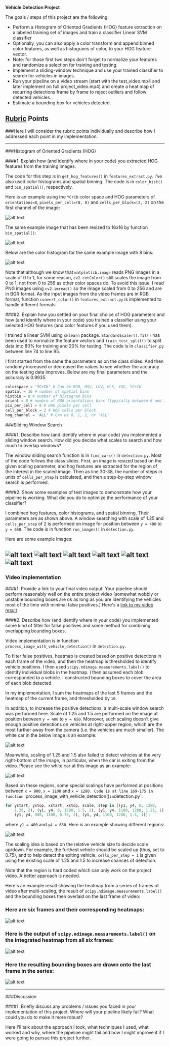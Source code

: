**Vehicle Detection Project**

The goals / steps of this project are the following:

* Perform a Histogram of Oriented Gradients (HOG) feature extraction on a labeled training set of images and train a classifier Linear SVM classifier
* Optionally, you can also apply a color transform and append binned color features, as well as histograms of color, to your HOG feature vector. 
* Note: for those first two steps don't forget to normalize your features and randomize a selection for training and testing.
* Implement a sliding-window technique and use your trained classifier to search for vehicles in images.
* Run your pipeline on a video stream (start with the test_video.mp4 and later implement on full project_video.mp4) and create a heat map of recurring detections frame by frame to reject outliers and follow detected vehicles.
* Estimate a bounding box for vehicles detected.

[//]: # (Image References)
[image1]: ./output_images/car-hog_image.png
[image2]: ./output_images/car-bin_spatial.png
[image3]: ./output_images/car-color_hist.png
[image4]: ./output_images/image_1.png
[image5]: ./output_images/image_2.png
[image6]: ./output_images/image_3.png
[image7]: ./output_images/image_4.png
[image8]: ./output_images/image_5.png
[image9]: ./output_images/image_6.png
[image10]: ./output_images/multi_scale_1.png
[image11]: ./output_images/multi_scale_2.png
[image12]: ./output_images/multi_scale_3.png
[image3]: ./examples/sliding_windows.jpg
[image4]: ./examples/sliding_window.jpg
[image5]: ./examples/bboxes_and_heat.png
[image6]: ./examples/labels_map.png
[image7]: ./examples/output_bboxes.png
[video1]: ./project_video.mp4

## [Rubric](https://review.udacity.com/#!/rubrics/513/view) Points
###Here I will consider the rubric points individually and describe how I addressed each point in my implementation.  

---
###Histogram of Oriented Gradients (HOG)

####1. Explain how (and identify where in your code) you extracted HOG features from the training images.

The code for this step is in `get_hog_features()` in `features_extract.py`. I've also used color histograms and spatial binning. The code is in `color_hist()` and `bin_spatial()`, respectively.

Here is an example using the `YCrCb` color space and HOG parameters of `orientations=8`, `pixels_per_cell=(8, 8)` and `cells_per_block=(2, 2)` on the first channel of the image:

![alt text][image1]

The same example image that has been resized to 16x16 by function `bin_spatial()`:

![alt text][image2]

Below are the color histogram for the same example image with 8 bins:

![alt text][image3]

Note that although we know that `matplotlib.image` reads PNG images in a scale of 0 to 1, for some reason, `cv2.cvtColor()` still scales the image from 0 to 1, not from 0 to 256 as other color spaces do. To avoid this issue, I read PNG images using `cv2.imread()` so the image scaled from 0 to 256 and are in BGR format. As the input images from the video frames are in RGB format, function `convert_color()` in `features_extract.py` is implemented to handle different formats.

####2. Explain how you settled on your final choice of HOG parameters and how (and identify where in your code) you trained a classifier using your selected HOG features (and color features if you used them).

I trained a linear SVM using `sklearn` package. `StandardScaler().fit()` has been used to normalize the feature vectors and `train_test_split()` to split data into 80% for training and 20% for testing. The code is in `classifier.py` between line 74 to line 95.

I first started from the same the parameters as on the class slides. And then randomly increased or decreased the values to see whether the accuracy on the testing data improves. Below are my final parameters and the accuracy is 0.9935.

```python
colorspace = 'YCrCb' # Can be RGB, HSV, LUV, HLS, YUV, YCrCb
spatial = 16 # number of spatial bins
histbin = 8 # number of histogram bins
orient = 8 # numbre of HOG orientations bins (typically between 6 and 12)
pix_per_cell = 8 # HOG pixels per cell
cell_per_block = 2 # HOG cells per block
hog_channel = 'ALL' # Can be 0, 1, 2, or 'ALL'
```

###Sliding Window Search

####1. Describe how (and identify where in your code) you implemented a sliding window search.  How did you decide what scales to search and how much to overlap windows?

The window sliding search function is in `find_cars()` in `detection.py`. Most of the code follows the class slides. First, an image is resized based on the given scaling parameter, and hog features are extracted for the region of the interest in the scaled image. Then as line 30-38, the number of steps in units of `cells_per_step` is calculated, and then a step-by-step window search is performed. 

####2. Show some examples of test images to demonstrate how your pipeline is working.  What did you do to optimize the performance of your classifier?

I combined hog features, color histograms, and spatial binning. Their parameters are as shown above. A window searching with scale of 1.25 and `cells_per_step` of 2 is performed on image for position between `y = 400` to `y = 650`. The code is in function `run_images()` in `detection.py`.

Here are some example images:

![alt text][image4]
![alt text][image5]
![alt text][image6]
![alt text][image7]
![alt text][image8]
![alt text][image9]
---

### Video Implementation

####1. Provide a link to your final video output.  Your pipeline should perform reasonably well on the entire project video (somewhat wobbly or unstable bounding boxes are ok as long as you are identifying the vehicles most of the time with minimal false positives.)
Here's a [link to my video result](./project_video.mp4)

####2. Describe how (and identify where in your code) you implemented some kind of filter for false positives and some method for combining overlapping bounding boxes.

Video implementation is in function `process_image_with_vehicle_detection()` in `detection.py`.

To filter false positives, heatmap is created based on positive detections in each frame of the video, and then the heatmap is thresholded to identify vehicle positions. I then used `scipy.ndimage.measurements.label()` to identify individual blobs in the heatmap.  I then assumed each blob corresponded to a vehicle.  I constructed bounding boxes to cover the area of each blob detected.

In my implementation, I sum the heatmaps of the last 5 frames and the heatmap of the current frame, and thresholded by `10`.   

In addition, to increase the positive detections, a multi-scale window search was performed here. Scale of 1.25 and 1.5 are performed on the image at position between `y = 400` to `y = 650`. Moreover, such scaling doesn't give enough positive detections on vehicles at right-upper region, which are the most further away from the camera (i.e. the vehicles are much smaller). The white car in the below image is an example:

![alt text][image10]

Meanwhile, scaling of 1.25 and 1.5 also failed to detect vehicles at the very right-bottom of the image, in particular, when the car is exiting from the video. Please see the white car at this image as an example:

![alt text][image11]

Based on these regions, some special scalings have performed at positions between `x = 900`, `x = 1100` and `x = 1280. Code is at line 169-175 in function `process_image_with_vehicle_detection()` in `detection.py`:

```python
for ystart, ystop, xstart, xstop, scale, step in [(y1, y4, 0, 1280,
    1.25, 2), (y1, y4, 0, 1280, 1.5, 2), (y1, y4, 1100, 1280, 1.25, 1),
    (y1, y4, 900, 1100, 0.75, 2), (y1, y4, 1100, 1280, 1.5, 1)]:
```

where `y1 = 400` and `y4 = 650`. Here is an example showing different regions:

![alt text][image12]

The scaling idea is based on the relative vehicle size to decide scale up/down. For example, the furthest vehicle should be scaled up (thus, set to 0.75), and to help detect the exiting vehicle, `cells_per_step = 1` is given using the existing scale of 1.25 and 1.5 to increase chances of detection.

Note that the region is hard coded which can only work on the project video. A better approach is needed.

Here's an example result showing the heatmap from a series of frames of video after multi-scaling, the result of `scipy.ndimage.measurements.label()` and the bounding boxes then overlaid on the last frame of video:

### Here are six frames and their corresponding heatmaps:

![alt text][image5]

### Here is the output of `scipy.ndimage.measurements.label()` on the integrated heatmap from all six frames:
![alt text][image6]

### Here the resulting bounding boxes are drawn onto the last frame in the series:
![alt text][image7]



---

###Discussion

####1. Briefly discuss any problems / issues you faced in your implementation of this project.  Where will your pipeline likely fail?  What could you do to make it more robust?

Here I'll talk about the approach I took, what techniques I used, what worked and why, where the pipeline might fail and how I might improve it if I were going to pursue this project further.  

